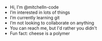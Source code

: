 - Hi, I’m @mitchelln-code
- I’m interested in lots of things
- I’m currently learning git
- I’m not looking to collaborate on anything
- You can reach me, but I'd rather you didn't
- Fun fact: cheese is a polymer

<!---
mitchelln-code/mitchelln-code is a ✨ special ✨ repository because its `README.md` (this file) appears on your GitHub profile.
You can click the Preview link to take a look at your changes.
--->
